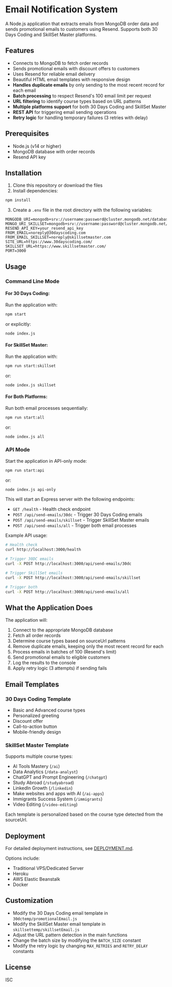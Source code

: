# Email Notification System

A Node.js application that extracts emails from MongoDB order data and sends promotional emails to customers using Resend. Supports both 30 Days Coding and SkillSet Master platforms.

## Features

- Connects to MongoDB to fetch order records
- Sends promotional emails with discount offers to customers
- Uses Resend for reliable email delivery
- Beautiful HTML email templates with responsive design
- **Handles duplicate emails** by only sending to the most recent record for each email
- **Batch processing** to respect Resend's 100 email limit per request
- **URL filtering** to identify course types based on URL patterns
- **Multiple platforms support** for both 30 Days Coding and SkillSet Master
- **REST API** for triggering email sending operations
- **Retry logic** for handling temporary failures (3 retries with delay)

## Prerequisites

- Node.js (v14 or higher)
- MongoDB database with order records
- Resend API key

## Installation

1. Clone this repository or download the files
2. Install dependencies:

```bash
npm install
```

3. Create a `.env` file in the root directory with the following variables:

```
MONGODB_URI=mongodb+srv://username:password@cluster.mongodb.net/database_name
MONGO_URI_SKILLSET=mongodb+srv://username:password@cluster.mongodb.net/skillset_database
RESEND_API_KEY=your_resend_api_key
FROM_EMAIL=noreply@30dayscoding.com
FROM_EMAIL_SKILLSET=noreply@skillsetmaster.com
SITE_URL=https://www.30dayscoding.com/
SKILLSET_URL=https://www.skillsetmaster.com/
PORT=3000
```

## Usage

### Command Line Mode

#### For 30 Days Coding:

Run the application with:

```bash
npm start
```

or explicitly:

```bash
node index.js
```

#### For SkillSet Master:

Run the application with:

```bash
npm run start:skillset
```

or:

```bash
node index.js skillset
```

#### For Both Platforms:

Run both email processes sequentially:

```bash
npm run start:all
```

or:

```bash
node index.js all
```

### API Mode

Start the application in API-only mode:

```bash
npm run start:api
```

or:

```bash
node index.js api-only
```

This will start an Express server with the following endpoints:

- `GET /health` - Health check endpoint
- `POST /api/send-emails/30dc` - Trigger 30 Days Coding emails
- `POST /api/send-emails/skillset` - Trigger SkillSet Master emails
- `POST /api/send-emails/all` - Trigger both email processes

Example API usage:

```bash
# Health check
curl http://localhost:3000/health

# Trigger 30DC emails
curl -X POST http://localhost:3000/api/send-emails/30dc

# Trigger SkillSet emails
curl -X POST http://localhost:3000/api/send-emails/skillset

# Trigger both
curl -X POST http://localhost:3000/api/send-emails/all
```

## What the Application Does

The application will:
1. Connect to the appropriate MongoDB database
2. Fetch all order records
3. Determine course types based on sourceUrl patterns
4. Remove duplicate emails, keeping only the most recent record for each
5. Process emails in batches of 100 (Resend's limit)
6. Send promotional emails to eligible customers
7. Log the results to the console
8. Apply retry logic (3 attempts) if sending fails

## Email Templates

### 30 Days Coding Template
- Basic and Advanced course types
- Personalized greeting
- Discount offer
- Call-to-action button
- Mobile-friendly design

### SkillSet Master Template
Supports multiple course types:
- AI Tools Mastery (`/ai`)
- Data Analytics (`/data-analyst`)
- ChatGPT and Prompt Engineering (`/chatgpt`)
- Study Abroad (`/studyabroad`)
- LinkedIn Growth (`/linkedin`)
- Make websites and apps with AI (`/ai-apps`)
- Immigrants Success System (`/immigrants`)
- Video Editing (`/video-editing`)

Each template is personalized based on the course type detected from the sourceUrl.

## Deployment

For detailed deployment instructions, see [DEPLOYMENT.md](DEPLOYMENT.md).

Options include:
- Traditional VPS/Dedicated Server
- Heroku
- AWS Elastic Beanstalk
- Docker

## Customization

- Modify the 30 Days Coding email template in `30dctemp/promotionalEmail.js`
- Modify the SkillSet Master email template in `skillsettemp/skillsetEmail.js`
- Adjust the URL pattern detection in the main functions
- Change the batch size by modifying the `BATCH_SIZE` constant
- Modify the retry logic by changing `MAX_RETRIES` and `RETRY_DELAY` constants

## License

ISC 